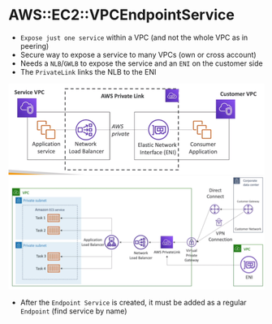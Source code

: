 # AWS::EC2::VPCEndpointService

- `Expose just one service` within a VPC (and not the whole VPC as in peering)
- Secure way to expose a service to many VPCs (own or cross account)
- Needs a `NLB`/`GWLB` to expose the service and an `ENI` on the customer side
- The `PrivateLink` links the NLB to the ENI

![PrivateLink](.images/privatelink.png)
![PrivateLink ECS](.images/privatelink-ecs.png)

- After the `Endpoint Service` is created, it must be added as a regular `Endpoint` (find service by name)
